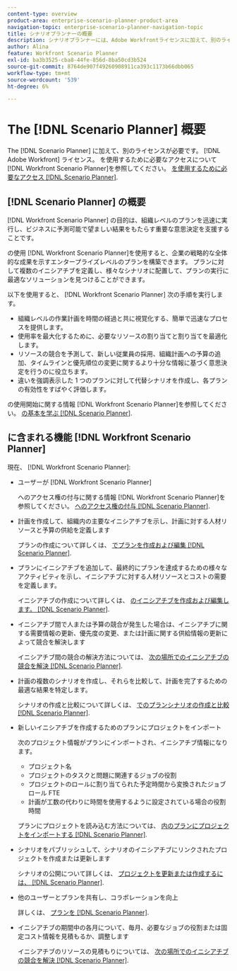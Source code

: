 ```yaml
---
content-type: overview
product-area: enterprise-scenario-planner-product-area
navigation-topic: enterprise-scenario-planner-navigation-topic
title: シナリオプランナーの概要
description: シナリオプランナーには、Adobe Workfrontライセンスに加えて、別のライセンスが必要です。
author: Alina
feature: Workfront Scenario Planner
exl-id: ba3b3525-cba8-44fe-856d-8ba50cd3b524
source-git-commit: 8764de907f49260908911ca393c1173b66dbb065
workflow-type: tm+mt
source-wordcount: '539'
ht-degree: 6%

---
```


# The [!DNL Scenario Planner] 概要

<!-- Audited: 1/2024 -->

The [!DNL Scenario Planner] に加えて、別のライセンスが必要です。 [!DNL Adobe Workfront] ライセンス。
を使用するために必要なアクセスについて [!DNL Workfront Scenario Planner]を参照してください。 [を使用するために必要なアクセス [!DNL Scenario Planner]](access-needed-to-use-sp.md).

## [!DNL Scenario Planner] の概要

[!DNL Workfront Scenario Planner] の目的は、組織レベルのプランを迅速に実行し、ビジネスに予測可能で望ましい結果をもたらす重要な意思決定を支援することです。

の使用 [!DNL Workfront Scenario Planner]を使用すると、企業の戦略的な全体的な成果を示すエンタープライズレベルのプランを構築できます。 プランに対して複数のイニシアチブを定義し、様々なシナリオに配置して、プランの実行に最適なソリューションを見つけることができます。

以下を使用すると、 [!DNL Workfront Scenario Planner] 次の手順を実行します。

* 組織レベルの作業計画を時間の経過と共に視覚化する、簡単で迅速なプロセスを提供します。
* 使用率を最大化するために、必要なリソースの割り当てと割り当てを最適化します。
* リソースの競合を予測して、新しい従業員の採用、組織計画への予算の追加、タイムラインと優先順位の変更に関するより十分な情報に基づく意思決定を行うのに役立ちます。
* 違いを強調表示した 1 つのプランに対して代替シナリオを作成し、各プランの有効性をすばやく評価します。

の使用開始に関する情報 [!DNL Workfront Scenario Planner]を参照してください。 [の基本を学ぶ [!DNL Scenario Planner]](../scenario-planner/get-started-with-scenario-planning.md).

## に含まれる機能 [!DNL Workfront Scenario Planner]

現在、 [!DNL Workfront Scenario Planner]:

* ユーザーが [!DNL Workfront Scenario Planner]

  へのアクセス権の付与に関する情報 [!DNL Workfront Scenario Planner]を参照してください。 [へのアクセス権の付与 [!DNL Scenario Planner]](../administration-and-setup/add-users/configure-and-grant-access/grant-access-sp.md).

* 計画を作成して、組織内の主要なイニシアチブを示し、計画に対する人材リソースと予算の供給を定義します

  プランの作成について詳しくは、 [でプランを作成および編集 [!DNL Scenario Planner]](../scenario-planner/create-and-edit-plans.md).

* プランにイニシアチブを追加して、最終的にプランを達成するための様々なアクティビティを示し、イニシアチブに対する人材リソースとコストの需要を定義します。

  イニシアチブの作成について詳しくは、 [のイニシアチブを作成および編集します。 [!DNL Scenario Planner]](../scenario-planner/create-and-edit-initiatives.md).

* イニシアチブ間で人または予算の競合が発生した場合は、イニシアチブに関する需要情報の更新、優先度の変更、または計画に関する供給情報の更新によって競合を解決します

  イニシアチブ間の競合の解決方法については、 [次の場所でのイニシアチブの競合を解決 [!DNL Scenario Planner]](../scenario-planner/resolve-conflicts-in-sp.md).

* 計画の複数のシナリオを作成し、それらを比較して、計画を完了するための最適な結果を特定します。

  シナリオの作成と比較について詳しくは、 [でのプランシナリオの作成と比較 [!DNL Scenario Planner]](../scenario-planner/create-and-compare-scenarios-for-a-plan.md).

* 新しいイニシアチブを作成するためのプランにプロジェクトをインポート

  次のプロジェクト情報がプランにインポートされ、イニシアチブ情報になります。

   * プロジェクト名
   * プロジェクトのタスクと問題に関連するジョブの役割
   * プロジェクトのロールに割り当てられた予定時間から変換されたジョブロール FTE
   * 計画が工数の代わりに時間を使用するように設定されている場合の役割時間

  プランにプロジェクトを読み込む方法については、 [内のプランにプロジェクトをインポートする [!DNL Scenario Planner]](../scenario-planner/import-projects-to-plans.md).

* シナリオをパブリッシュして、シナリオのイニシアチブにリンクされたプロジェクトを作成または更新します

  シナリオの公開について詳しくは、 [プロジェクトを更新または作成するには、 [!DNL Scenario Planner]](../scenario-planner/publish-scenarios-update-projects.md).

* 他のユーザーとプランを共有し、コラボレーションを向上

  詳しくは、 [プランを [!DNL Scenario Planner]](../scenario-planner/share-a-plan.md).

* イニシアチブの期間中の各月について、毎月、必要なジョブの役割または固定コスト情報を見積もるか、調整します

  イニシアチブのリソースの見積もりについては、 [次の場所でのイニシアチブの競合を解決 [!DNL Scenario Planner]](../scenario-planner/resolve-conflicts-in-sp.md).
